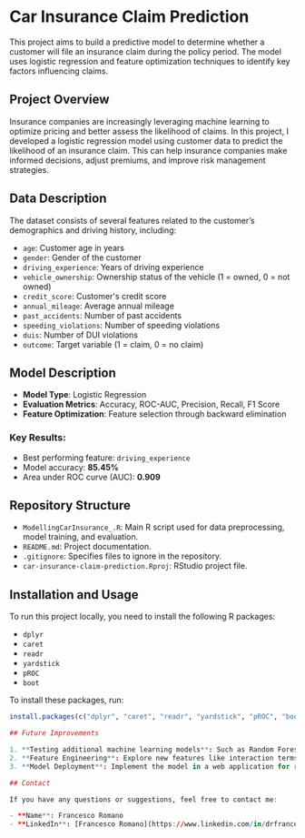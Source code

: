 # Car Insurance Claim Prediction

This project aims to build a predictive model to determine whether a customer will file an insurance claim during the policy period. The model uses logistic regression and feature optimization techniques to identify key factors influencing claims.

## Project Overview

Insurance companies are increasingly leveraging machine learning to optimize pricing and better assess the likelihood of claims. In this project, I developed a logistic regression model using customer data to predict the likelihood of an insurance claim. This can help insurance companies make informed decisions, adjust premiums, and improve risk management strategies.

## Data Description

The dataset consists of several features related to the customer’s demographics and driving history, including:
- `age`: Customer age in years
- `gender`: Gender of the customer
- `driving_experience`: Years of driving experience
- `vehicle_ownership`: Ownership status of the vehicle (1 = owned, 0 = not owned)
- `credit_score`: Customer's credit score
- `annual_mileage`: Average annual mileage
- `past_accidents`: Number of past accidents
- `speeding_violations`: Number of speeding violations
- `duis`: Number of DUI violations
- `outcome`: Target variable (1 = claim, 0 = no claim)

## Model Description

- **Model Type**: Logistic Regression
- **Evaluation Metrics**: Accuracy, ROC-AUC, Precision, Recall, F1 Score
- **Feature Optimization**: Feature selection through backward elimination

### Key Results:
- Best performing feature: `driving_experience`
- Model accuracy: **85.45%**
- Area under ROC curve (AUC): **0.909**

## Repository Structure

- `ModellingCarInsurance_.R`: Main R script used for data preprocessing, model training, and evaluation.
- `README.md`: Project documentation.
- `.gitignore`: Specifies files to ignore in the repository.
- `car-insurance-claim-prediction.Rproj`: RStudio project file.

## Installation and Usage

To run this project locally, you need to install the following R packages:
- `dplyr`
- `caret`
- `readr`
- `yardstick`
- `pROC`
- `boot`

To install these packages, run:

```r
install.packages(c("dplyr", "caret", "readr", "yardstick", "pROC", "boot"))

## Future Improvements

1. **Testing additional machine learning models**: Such as Random Forest or Gradient Boosting to compare performance.
2. **Feature Engineering**: Explore new features like interaction terms between demographics and driving history.
3. **Model Deployment**: Implement the model in a web application for real-time predictions.

## Contact

If you have any questions or suggestions, feel free to contact me:

- **Name**: Francesco Romano
- **LinkedIn**: [Francesco Romano](https://www.linkedin.com/in/drfrancescoromano)
